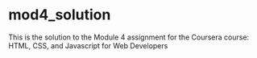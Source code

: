 # mod4_solution
This is the solution to the Module 4 assignment for the Coursera course: HTML, CSS, and Javascript for Web Developers
